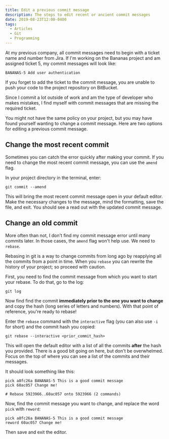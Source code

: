 ```yaml
---
title: Edit a previous commit message
description: The steps to edit recent or ancient commit messages
date: 2019-08-23T12:00-0400
tags:
  - Articles
  - Git
  - Programming
---
```


At my previous company, all commit messages need to begin with a ticket name and
number from Jira. If I'm working on the Bananas project and am assigned ticket
5, my commit messages will look like:

```
BANANAS-5 Add user authentication
```

If you forget to add the ticket to the commit message, you are unable to push
your code to the project repository on BitBucket.

Since I commit a lot outside of work and am the type of developer who makes
mistakes, I find myself with commit messages that are missing the required
ticket.

You might not have the same policy on your project, but you may have found
yourself wanting to change a commit message. Here are two options for editing a
previous commit message.

## Change the most recent commit

Sometimes you can catch the error quickly after making your commit. If you need
to change the most recent commit message, you can use the `amend` flag.

In your project directory in the terminal, enter:

```
git commit --amend
```

This will bring the most recent commit message open in your default editor. Make
the necessary changes to the message, mind the formatting, save the file, and
exit. You should see a read out with the updated commit message.

## Change an old commit

More often than not, I don't find my commit message error until many commits
later. In those cases, the `amend` flag won't help use. We need to `rebase`.

Rebasing in git is a way to change commits from long ago by reapplying all the
commits from a point in time. When you `rebase` you can rewrite the history of
your project; so proceed with caution.

First, you need to find the commit message from which you want to start your
rebase. To do that, go to the log:

```
git log
```

Now find find the commit **immediately prior to the one you want to change** and
copy the hash (long series of letters and numbers). With that point of
reference, you're ready to rebase!

Enter the `rebase` command with the `interactive` flag (you can also use `-i`
for short) and the commit hash you copied:

```
git rebase --interactive <prior_commit_hash>
```

This will open the default editor with a list of all the commits **after** the
hash you provided. There is a good bit going on here, but don't be overwhelmed.
Focus on the top of where you can see a list of the commits and their messages.

It should look something like this:

```
pick a8fc26a BANANAS-5 This is a good commit message
pick 60ac057 Change me!

# Rebase 5923966..60ac057 onto 5923966 (2 commands)
```

Now, find the commit message you want to change, and replace the word `pick`
with `reword`:

```
pick a8fc26a BANANAS-5 This is a good commit message
reword 60ac057 Change me!
```

Then save and exit the editor.
